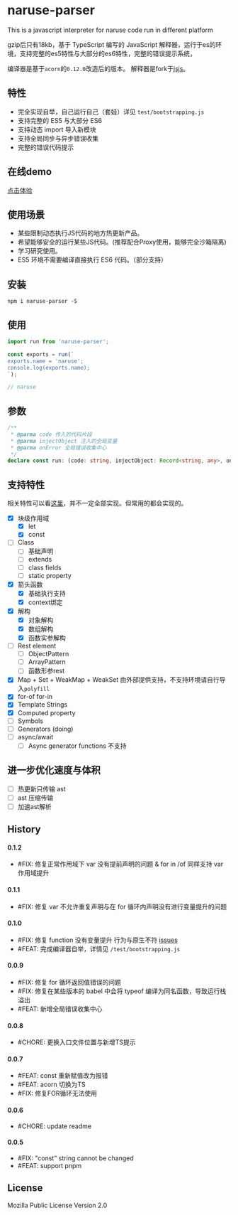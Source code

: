 # naruse-parser
This is a javascript interpreter for naruse code run in different platform

gzip后只有18kb，基于 TypeScript 编写的 JavaScript 解释器，运行于es的环境，支持完整的es5特性与大部分的es6特性，完整的错误提示系统，

编译器是基于`acorn`的`0.12.0`改造后的版本。
解释器是fork于[jsjs](https://github.com/bramblex/jsjs)。

## 特性
+ 完全实现自举，自己运行自己（套娃）详见 `test/bootstrapping.js`
+ 支持完整的 ES5 与大部分 ES6
+ 支持动态 import 导入新模块
+ 支持全局同步与异步错误收集
+ 完整的错误代码提示

## 在线demo
[点击体验](https://narusejs.github.io/naruse-parser/)

## 使用场景
+  某些限制动态执行JS代码的地方热更新产品。
+  希望能够安全的运行某些JS代码。(推荐配合Proxy使用，能够完全沙箱隔离)
+  学习研究使用。
+  ES5 环境不需要编译直接执行 ES6 代码。（部分支持）

## 安装

```shell
npm i naruse-parser -S
```

## 使用

```javascript
import run from 'naruse-parser';

const exports = run(`
exports.name = 'naruse';
console.log(exports.name);
`);

// naruse

```

## 参数

```ts
/**
 * @parma code 传入的代码片段
 * @parma injectObject 注入的全局变量
 * @parma onError 全局错误收集中心
 */
declare const run: (code: string, injectObject: Record<string, any>, onError?: (e: Error) => void) => any;

```

## 支持特性

相关特性可以看[这里](https://babeljs.io/docs/en/learn/)，并不一定全部实现。但常用的都会实现的。

- [x] 块级作用域
  - [x] let
  - [x] const
- [ ] Class
  - [ ] 基础声明
  - [ ] extends
  - [ ] class fields
  - [ ] static property
- [x] 箭头函数
  - [x] 基础执行支持
  - [x] context绑定
- [x] 解构
  - [x] 对象解构
  - [x] 数组解构
  - [x] 函数实参解构
- [ ] Rest element
  - [ ] ObjectPattern
  - [ ] ArrayPattern
  - [ ] 函数形参rest
- [x] Map + Set + WeakMap + WeakSet 由外部提供支持，不支持环境请自行导入`polyfill`
- [x] for-of for-in
- [x] Template Strings
- [x] Computed property
- [ ] Symbols
- [ ] Generators (doing)
- [ ] async/await
  - [ ] Async generator functions 不支持

## 进一步优化速度与体积
- [ ] 热更新只传输 ast
- [ ] ast 压缩传输
- [ ] 加速ast解析

## History
#### 0.1.2
+ #FIX: 修复正常作用域下 var 没有提前声明的问题 & for in /of 同样支持 var 作用域提升

#### 0.1.1
+ #FIX: 修复 var 不允许重复声明与在 for 循环内声明没有进行变量提升的问题

#### 0.1.0
+ #FIX: 修复 function 没有变量提升 行为与原生不符 [issues](https://github.com/narusejs/naruse-parser/issues/5)
+ #FEAT: 完成编译器自举，详情见 `/test/bootstrapping.js`
#### 0.0.9
+ #FIX: 修复 for 循环返回值错误的问题
+ #FIX: 修复在某些版本的 babel 中会将 typeof 编译为同名函数，导致运行栈溢出
+ #FEAT: 新增全局错误收集中心
#### 0.0.8
+ #CHORE: 更换入口文件位置与新增TS提示
#### 0.0.7
+ #FEAT: const 重新赋值改为报错
+ #FEAT: acorn 切换为TS
+ #FIX: 修复FOR循环无法使用

#### 0.0.6
+ #CHORE: update readme
#### 0.0.5
+ #FIX:  "const" string cannot be changed
+ #FEAT: support pnpm

## License
Mozilla Public License Version 2.0